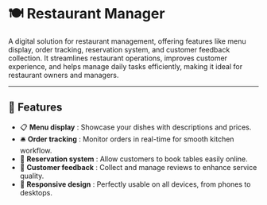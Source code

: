 # 🍽️ Restaurant Manager

A digital solution for restaurant management, offering features like menu display, order tracking, reservation system, and customer feedback collection. It streamlines restaurant operations, improves customer experience, and helps manage daily tasks efficiently, making it ideal for restaurant owners and managers.

---

## 🚀 Features  
- 📋 **Menu display** : Showcase your dishes with descriptions and prices.  
- 🛎️ **Order tracking** : Monitor orders in real-time for smooth kitchen workflow.  
- 📅 **Reservation system** : Allow customers to book tables easily online.  
- 📝 **Customer feedback** : Collect and manage reviews to enhance service quality.  
- 📱 **Responsive design** : Perfectly usable on all devices, from phones to desktops.
